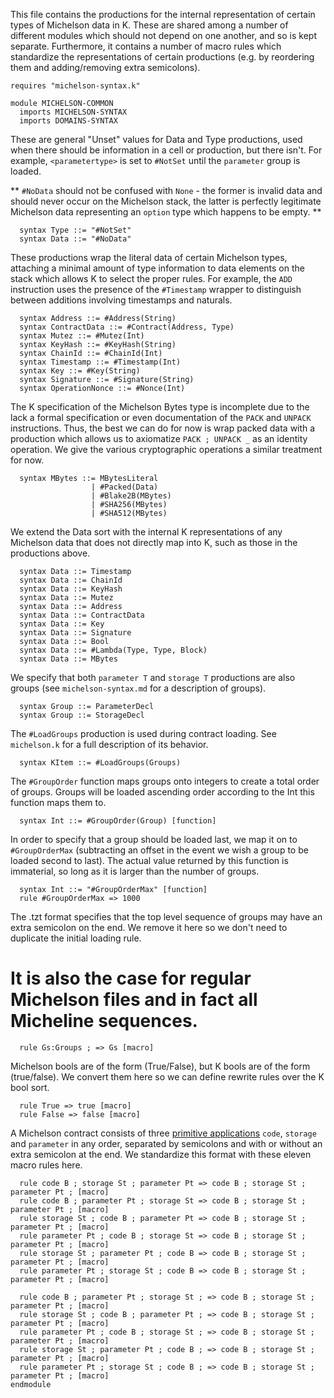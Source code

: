 This file contains the productions for the internal representation of certain types of Michelson data in K.  These are shared among a number of different modules which should not depend on one another, and so is kept separate.  Furthermore, it contains a number of macro rules which standardize the representations of certain productions (e.g. by reordering them and adding/removing extra semicolons).

```k
requires "michelson-syntax.k"

module MICHELSON-COMMON
  imports MICHELSON-SYNTAX
  imports DOMAINS-SYNTAX
```

These are general "Unset" values for Data and Type productions, used when there should be information in a cell or production, but there isn't.  For example, `<parametertype>` is set to `#NotSet` until the `parameter` group is loaded.

** `#NoData` should not be confused with `None` - the former is invalid data and should never occur on the Michelson stack, the latter is perfectly legitimate Michelson data representing an `option` type which happens to be empty.  **

```k
  syntax Type ::= "#NotSet"
  syntax Data ::= "#NoData"
```

These productions wrap the literal data of certain Michelson types, attaching a minimal amount of type information to data elements on the stack which allows K to select the proper rules.  For example, the `ADD` instruction uses the presence of the `#Timestamp` wrapper to distinguish between additions involving timestamps and naturals.

```k
  syntax Address ::= #Address(String)
  syntax ContractData ::= #Contract(Address, Type)
  syntax Mutez ::= #Mutez(Int)
  syntax KeyHash ::= #KeyHash(String)
  syntax ChainId ::= #ChainId(Int)
  syntax Timestamp ::= #Timestamp(Int)
  syntax Key ::= #Key(String)
  syntax Signature ::= #Signature(String)
  syntax OperationNonce ::= #Nonce(Int)
```

The K specification of the Michelson Bytes type is incomplete due to the lack a formal specification or even documentation of the `PACK` and `UNPACK` instructions.  Thus, the best we can do for now is wrap packed data with a production which allows us to axiomatize `PACK ; UNPACK _` as an identity operation.  We give the various cryptographic operations a similar treatment for now.

```k
  syntax MBytes ::= MBytesLiteral
                  | #Packed(Data)
                  | #Blake2B(MBytes)
                  | #SHA256(MBytes) 
                  | #SHA512(MBytes)
```

We extend the Data sort with the internal K representations of any Michelson data that does not directly map into K, such as those in the productions above.

```k
  syntax Data ::= Timestamp
  syntax Data ::= ChainId
  syntax Data ::= KeyHash
  syntax Data ::= Mutez
  syntax Data ::= Address
  syntax Data ::= ContractData
  syntax Data ::= Key
  syntax Data ::= Signature
  syntax Data ::= Bool
  syntax Data ::= #Lambda(Type, Type, Block)
  syntax Data ::= MBytes
```

We specify that both `parameter T` and `storage T` productions are also groups (see `michelson-syntax.md` for a description of groups).

```k
  syntax Group ::= ParameterDecl
  syntax Group ::= StorageDecl
```

The `#LoadGroups` production is used during contract loading.  See `michelson.k` for a full description of its behavior.

```k
  syntax KItem ::= #LoadGroups(Groups)
```

The `#GroupOrder` function maps groups onto integers to create a total order of groups.  Groups will be loaded ascending order according to the Int this function maps them to.

```k
  syntax Int ::= #GroupOrder(Group) [function]
```

In order to specify that a group should be loaded last, we map it on to `#GroupOrderMax` (subtracting an offset in the event we wish a group to be loaded second to last).  The actual value returned by this function is immaterial, so long as it is larger than the number of groups.

```k
  syntax Int ::= "#GroupOrderMax" [function]
  rule #GroupOrderMax => 1000
```

The .tzt format specifies that the top level sequence of groups may have an extra semicolon on the end.  We remove it here so we don't need to duplicate the initial loading rule.

# It is also the case for regular Michelson files and in fact all Micheline sequences.

```k
  rule Gs:Groups ; => Gs [macro]
```

Michelson bools are of the form (True/False), but K bools are of the form (true/false).  We convert them here so we can define rewrite rules over the K bool sort.

```k
  rule True => true [macro]
  rule False => false [macro]
```

A Michelson contract consists of three [primitive applications](https://tezos.gitlab.io/whitedoc/michelson.html#primitive-applications) `code`, `storage` and `parameter` in any order, separated by semicolons and with or without an extra semicolon at the end.  We standardize this format with these eleven macro rules here.

```k
  rule code B ; storage St ; parameter Pt => code B ; storage St ; parameter Pt ; [macro]
  rule code B ; parameter Pt ; storage St => code B ; storage St ; parameter Pt ; [macro]
  rule storage St ; code B ; parameter Pt => code B ; storage St ; parameter Pt ; [macro]
  rule parameter Pt ; code B ; storage St => code B ; storage St ; parameter Pt ; [macro]
  rule storage St ; parameter Pt ; code B => code B ; storage St ; parameter Pt ; [macro]
  rule parameter Pt ; storage St ; code B => code B ; storage St ; parameter Pt ; [macro]

  rule code B ; parameter Pt ; storage St ; => code B ; storage St ; parameter Pt ; [macro]
  rule storage St ; code B ; parameter Pt ; => code B ; storage St ; parameter Pt ; [macro]
  rule parameter Pt ; code B ; storage St ; => code B ; storage St ; parameter Pt ; [macro]
  rule storage St ; parameter Pt ; code B ; => code B ; storage St ; parameter Pt ; [macro]
  rule parameter Pt ; storage St ; code B ; => code B ; storage St ; parameter Pt ; [macro]
endmodule
```

